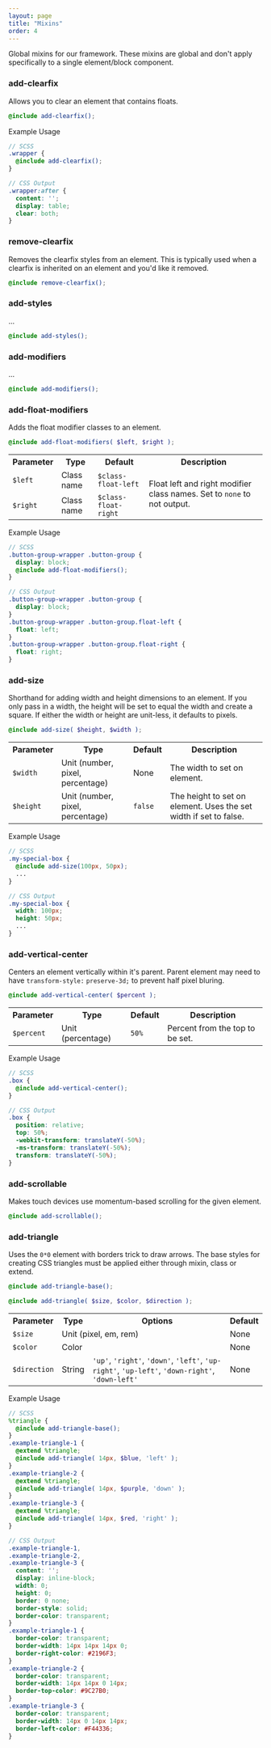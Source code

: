 ```yaml
---
layout: page
title: "Mixins"
order: 4
---
```


Global mixins for our framework. These mixins are global and don't apply specifically to a single element/block component.

<div id="toc" class="toc"></div>

<section id="mixin-add-clearfix" class="docs-item" markdown="1">

### add-clearfix

Allows you to clear an element that contains floats.

```scss
@include add-clearfix();
```

<p class="subheading">Example Usage</p>

```scss
// SCSS
.wrapper {
  @include add-clearfix();
}

// CSS Output
.wrapper:after {
  content: '';
  display: table;
  clear: both;
}
```

</section><!-- .docs-item -->

<section id="mixin-remove-clearfix" class="docs-item" markdown="1">

### remove-clearfix

Removes the clearfix styles from an element. This is typically used when a clearfix is inherited on an element and you'd like it removed.

```scss
@include remove-clearfix();
```

</section><!-- .docs-item -->

<section id="mixin-add-styles" class="docs-item" markdown="1">

### add-styles

...

```scss
@include add-styles();
```

</section><!-- .docs-item -->

<section id="mixin-add-modifiers" class="docs-item" markdown="1">

### add-modifiers

...

```scss
@include add-modifiers();
```

</section><!-- .docs-item -->

<section id="mixin-add-float-modifiers" class="docs-item" markdown="1">

### add-float-modifiers

Adds the float modifier classes to an element.

```scss
@include add-float-modifiers( $left, $right );
```

<table class="table table-docs">
  <tr>
    <th>Parameter</th>
    <th>Type</th>
    <th>Default</th>
    <th>Description</th>
  </tr>
  <tr>
    <td><code>$left</code></td>
    <td class="text-nowrap">Class name</td>
    <td><code>$class-float-left</code></td>
    <td rowspan="2">Float left and right modifier class names. Set to <code>none</code> to not output.</td>
  </tr>
  <tr>
    <td><code>$right</code></td>
    <td class="text-nowrap">Class name</td>
    <td><code>$class-float-right</code></td>
  </tr>
</table>

<p class="subheading">Example Usage</p>

```scss
// SCSS
.button-group-wrapper .button-group {
  display: block;
  @include add-float-modifiers();
}

// CSS Output
.button-group-wrapper .button-group {
  display: block;
}
.button-group-wrapper .button-group.float-left {
  float: left;
}
.button-group-wrapper .button-group.float-right {
  float: right;
}
```

</section><!-- .docs-item -->

<section id="mixin-add-size" class="docs-item" markdown="1">

### add-size

Shorthand for adding width and height dimensions to an element. If you only pass in a width, the height will be set to equal the width and create a square. If either the width or height are unit-less, it defaults to pixels.

```scss
@include add-size( $height, $width );
```

<table class="table table-docs">
  <tr>
    <th>Parameter</th>
    <th>Type</th>
    <th>Default</th>
    <th>Description</th>
  </tr>
  <tr>
    <td><code>$width</code></td>
    <td>Unit (number, pixel, percentage)</td>
    <td><span class="text-soften">None</span></td>
    <td>The width to set on element.</td>
  </tr>
  <tr>
    <td><code>$height</code></td>
    <td>Unit (number, pixel, percentage)</td>
    <td><code>false</code></td>
    <td>The height to set on element. Uses the set width if set to false.</td>
  </tr>
</table>

<p class="subheading">Example Usage</p>

```scss
// SCSS
.my-special-box {
  @include add-size(100px, 50px);
  ...
}

// CSS Output
.my-special-box {
  width: 100px;
  height: 50px;
  ...
}
```

</section><!-- .docs-item -->

<section id="mixin-add-vertical-center" class="docs-item" markdown="1">

### add-vertical-center

Centers an element vertically within it's parent. Parent element may need to have `transform-style:` `preserve-3d;` to prevent half pixel bluring.

```scss
@include add-vertical-center( $percent );
```

<table class="table table-docs">
  <tr>
    <th>Parameter</th>
    <th>Type</th>
    <th>Default</th>
    <th>Description</th>
  </tr>
  <tr>
    <td><code>$percent</code></td>
    <td>Unit (percentage)</td>
    <td><code>50%</code></td>
    <td>Percent from the top to be set.</td>
  </tr>
</table>

<p class="subheading">Example Usage</p>

```scss
// SCSS
.box {
  @include add-vertical-center();
}

// CSS Output
.box {
  position: relative;
  top: 50%;
  -webkit-transform: translateY(-50%);
  -ms-transform: translateY(-50%);
  transform: translateY(-50%);
}
```

<div class="demo demo-vertical-center">
  <div class="box"></div>
</div>

</section><!-- .docs-item -->

<section id="mixin-add-scrollable" class="docs-item" markdown="1">

### add-scrollable

Makes touch devices use momentum-based scrolling for the given element.

```scss
@include add-scrollable();
```

</section><!-- .docs-item -->

<section id="mixin-add-triangle" class="docs-item" markdown="1">

### add-triangle

Uses the `0*0` element with borders trick to draw arrows. The base styles for creating CSS triangles must be applied either through mixin, class or extend.

```scss
@include add-triangle-base();
```

```scss
@include add-triangle( $size, $color, $direction );
```

<table class="table table-docs">
  <tr>
    <th>Parameter</th>
    <th>Type</th>
    <th>Options</th>
    <th>Default</th>
  </tr>
  <tr>
    <td><code>$size</code></td>
    <td colspan="2">Unit (pixel, em, rem)</td>
    <td><span class="text-soften">None</span></td>
  </tr>
  <tr>
    <td><code>$color</code></td>
    <td colspan="2">Color</td>
    <td><span class="text-soften">None</span></td>
  </tr>
  <tr>
    <td><code>$direction</code></td>
    <td>String</td>
    <td>
      <code>'up'</code>, <code>'right'</code>,
      <code>'down'</code>, <code>'left'</code>,
      <code>'up-right'</code>, <code>'up-left'</code>,
      <code>'down-right'</code>, <code>'down-left'</code>
    </td>
    <td><span class="text-soften">None</span></td>
  </tr>
</table>

<p class="subheading">Example Usage</p>

```scss
// SCSS
%triangle {
  @include add-triangle-base();
}
.example-triangle-1 {
  @extend %triangle;
  @include add-triangle( 14px, $blue, 'left' );
}
.example-triangle-2 {
  @extend %triangle;
  @include add-triangle( 14px, $purple, 'down' );
}
.example-triangle-3 {
  @extend %triangle;
  @include add-triangle( 14px, $red, 'right' );
}

// CSS Output
.example-triangle-1,
.example-triangle-2,
.example-triangle-3 {
  content: '';
  display: inline-block;
  width: 0;
  height: 0;
  border: 0 none;
  border-style: solid;
  border-color: transparent;
}
.example-triangle-1 {
  border-color: transparent;
  border-width: 14px 14px 14px 0;
  border-right-color: #2196F3;
}
.example-triangle-2 {
  border-color: transparent;
  border-width: 14px 14px 0 14px;
  border-top-color: #9C27B0;
}
.example-triangle-3 {
  border-color: transparent;
  border-width: 14px 0 14px 14px;
  border-left-color: #F44336;
}
```

<div class="demo demo-triangle">
  <div class="col col-4"><span class="example-triangle-1"></span></div>
  <div class="col col-4"><span class="example-triangle-2"></span></div>
  <div class="col col-4"><span class="example-triangle-3"></span></div>
</div>

</section><!-- .docs-item -->
